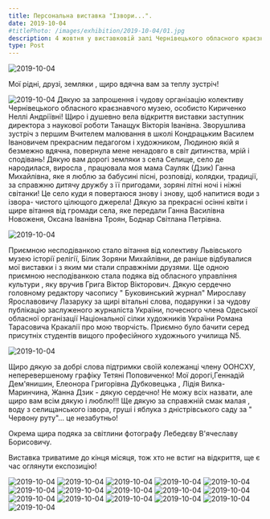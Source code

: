 ```yaml
---
title: Персональна виставка "Ізвори...".
date: 2019-10-04
#titlePhoto: /images/exhibition/2019-10-04/01.jpg
description: 4 жовтня у виставковій залі Чернівецького обласного краєзнавчого музею / Chernivtsi Regional Museum відкрилася персональна виставка "Ізвори..."
type: Post
---
```


![2019-10-04](/images/exhibition/2019-10-04/01800.jpg)

Мої рідні, друзі, земляки , щиро вдячна вам за теплу зустріч! 

![2019-10-04](/images/exhibition/2019-10-04/02800.jpg)
                                                                                                                                              Дякую за запрошення і чудову організацію колективу Чернівецького обласного краєзнавчого музею, особисто Кириченко Неллі Андріївні! Щиро і душевно вела відкриття виставки заступник директора з наукової роботи Танащук Вікторія Іванівна. Зворушлива зустріч з першим Вчителем малювання в школі Кондрацьким Василем Івановичем прекрасним педагогом і художником, Людиною якій я безмежно вдячна, повернула мене ненадовго  в світ дитинства, мрій і сподівань! Дякую вам  дорогі земляки з села Селище, село де народилася, виросла , працювала моя мама Сауляк (Дзик) Ганна Михайлівна, яке я люблю за бабусині пісні, розповіді, колядки, традиції, за справжню дитячу дружбу з її пригодами,  зоряні літні ночі і ніжні світанки! Це село куди я повертаюся знову і знову, щоб  напитися  води з ізвора- чистого цілющого джерела! Дякую за прекрасні осінні  квіти і щире вітання від громади села, яке передали Ганна Василівна Новоженя, Оксана Іванівна Троян, Боднар Світлана Петрівна.

![2019-10-04](/images/exhibition/2019-10-04/12800.jpg)

Приємною несподіванкою стало вітання від колективу Львівського музею історії релігії, Білик Зоряни Михайлівни, де раніше відбувалися мої виставки і з яким ми стали справжніми друзями. Ще одною приємною несподіванкою стала подяка від обласного управління культури , яку вручив Грига Віктор Вікторович. Дякую сердечно головному редактору часопису " Буковинський журнал" Мирославу Ярославовичу Лазаруку за щирі вітальні слова,  подарунки і за чудову  публікацію заслуженого журналіста України, почесного члена Одеської обласної організації Національної сілки художників України Романа Тарасовича Кракалії про мою творчість. Приємно було бачити серед присутніх студентів вищого професійного художнього училища N5.  

![2019-10-04](/images/exhibition/2019-10-04/14800.jpg)

Щиро дякую за добрі слова підтримки  своїй колежанці члену ООНСХУ, неперевершеному графіку Тетяні Поповиченко!  Мої дорогі,Геннадій Дем'янишин,  Елеонора Григорівна Дубковецька , Лідія Вилка- Маринчина, Жанна Дзик  - дякую сердечно! Не можу всіх назвати, але щиро вам всім  дякую і люблю!!! Ще дякую за справжній смак малая , воду з селищанського ізвора, груші і яблука  з дністрівського саду за " Червону руту"... це незабутньо!

Окрема щира подяка за світлини фотографу Лебедєву В'ячеславу Борисовичу.

Виставка триватиме до кінця місяця, тож хто не встиг на відкриття, ще є час оглянути експозицію! 

![2019-10-04](/images/exhibition/2019-10-04/03800.jpg)
![2019-10-04](/images/exhibition/2019-10-04/04800.jpg)
![2019-10-04](/images/exhibition/2019-10-04/05800.jpg)
![2019-10-04](/images/exhibition/2019-10-04/06800.jpg)
![2019-10-04](/images/exhibition/2019-10-04/07800.jpg)
![2019-10-04](/images/exhibition/2019-10-04/09800.jpg)
![2019-10-04](/images/exhibition/2019-10-04/10800.jpg)
![2019-10-04](/images/exhibition/2019-10-04/11800.jpg)
![2019-10-04](/images/exhibition/2019-10-04/15800.jpg)
![2019-10-04](/images/exhibition/2019-10-04/16800.jpg)
![2019-10-04](/images/exhibition/2019-10-04/17800.jpg)
![2019-10-04](/images/exhibition/2019-10-04/18800.jpg)
![2019-10-04](/images/exhibition/2019-10-04/19800.jpg)
![2019-10-04](/images/exhibition/2019-10-04/20800.jpg)
![2019-10-04](/images/exhibition/2019-10-04/21800.jpg)
![2019-10-04](/images/exhibition/2019-10-04/22800.jpg)
